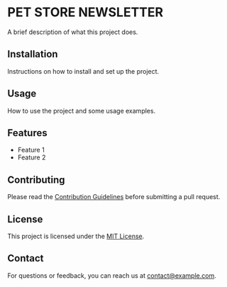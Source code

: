 # PET STORE NEWSLETTER

A brief description of what this project does.

## Installation

Instructions on how to install and set up the project.

## Usage

How to use the project and some usage examples.

## Features

- Feature 1
- Feature 2

## Contributing

Please read the [Contribution Guidelines](CONTRIBUTING.md) before submitting a pull request.

## License

This project is licensed under the [MIT License](LICENSE).

## Contact

For questions or feedback, you can reach us at contact@example.com.
